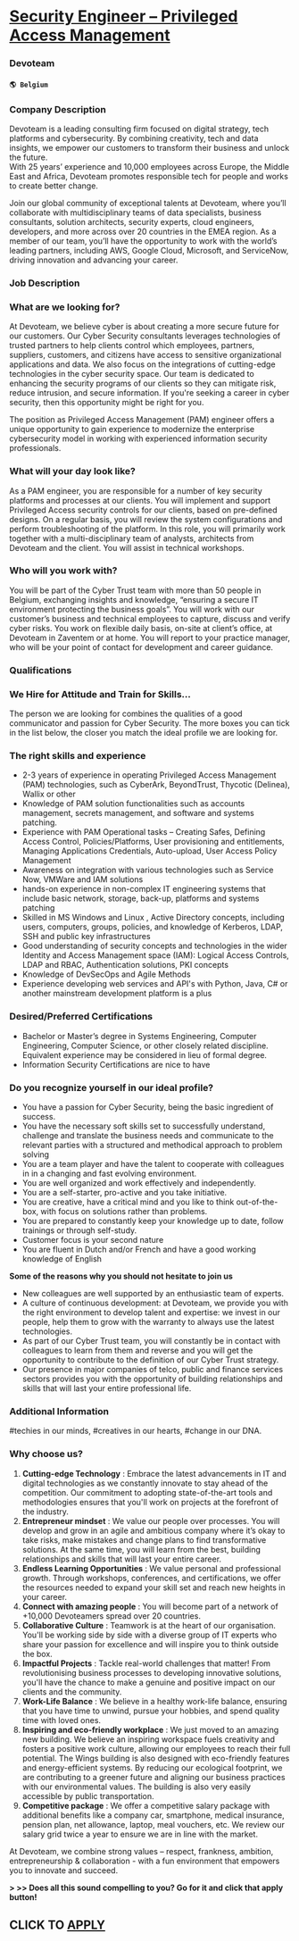 # [Security Engineer – Privileged Access Management](https://www.remotewlb.com/apply/security-engineer-privileged-access-management)  
### Devoteam  
#### `🌎 Belgium`  

### Company Description

Devoteam is a leading consulting firm focused on digital strategy, tech platforms and cybersecurity. By combining creativity, tech and data insights, we empower our customers to transform their business and unlock the future.  
With 25 years’ experience and 10,000 employees across Europe, the Middle East and Africa, Devoteam promotes responsible tech for people and works to create better change.

Join our global community of exceptional talents at Devoteam, where you’ll collaborate with multidisciplinary teams of data specialists, business consultants, solution architects, security experts, cloud engineers, developers, and more across over 20 countries in the EMEA region. As a member of our team, you’ll have the opportunity to work with the world’s leading partners, including AWS, Google Cloud, Microsoft, and ServiceNow, driving innovation and advancing your career.

### Job Description

### What are we looking for?

At Devoteam, we believe cyber is about creating a more secure future for our customers. Our Cyber Security consultants leverages technologies of trusted partners to help clients control which employees, partners, suppliers, customers, and citizens have access to sensitive organizational applications and data. We also focus on the integrations of cutting-edge technologies in the cyber security space. Our team is dedicated to enhancing the security programs of our clients so they can mitigate risk, reduce intrusion, and secure information. If you're seeking a career in cyber security, then this opportunity might be right for you.

The position as Privileged Access Management (PAM) engineer offers a unique opportunity to gain experience to modernize the enterprise cybersecurity model in working with experienced information security professionals.

### What will your day look like?

As a PAM engineer, you are responsible for a number of key security platforms and processes at our clients. You will implement and support Privileged Access security controls for our clients, based on pre-defined designs. On a regular basis, you will review the system configurations and perform troubleshooting of the platform. In this role, you will primarily work together with a multi-disciplinary team of analysts, architects from Devoteam and the client. You will assist in technical workshops.

### Who will you work with?

You will be part of the Cyber Trust team with more than 50 people in Belgium, exchanging insights and knowledge, “ensuring a secure IT environment protecting the business goals”. You will work with our customer’s business and technical employees to capture, discuss and verify cyber risks. You work on flexible daily basis, on-site at client’s office, at Devoteam in Zaventem or at home. You will report to your practice manager, who will be your point of contact for development and career guidance.

### Qualifications

### We Hire for Attitude and Train for Skills…

The person we are looking for combines the qualities of a good communicator and passion for Cyber Security. The more boxes you can tick in the list below, the closer you match the ideal profile we are looking for.

### The right skills and experience

  * 2-3 years of experience in operating Privileged Access Management (PAM) technologies, such as CyberArk, BeyondTrust, Thycotic (Delinea), Wallix or other
  * Knowledge of PAM solution functionalities such as accounts management, secrets management, and software and systems patching.
  * Experience with PAM Operational tasks – Creating Safes, Defining Access Control, Policies/Platforms, User provisioning and entitlements, Managing Applications Credentials, Auto-upload, User Access Policy Management
  * Awareness on integration with various technologies such as Service Now, VMWare and IAM solutions
  * hands-on experience in non-complex IT engineering systems that include basic network, storage, back-up, platforms and systems patching
  * Skilled in MS Windows and Linux , Active Directory concepts, including users, computers, groups, policies, and knowledge of Kerberos, LDAP, SSH and public key infrastructures
  * Good understanding of security concepts and technologies in the wider Identity and Access Management space (IAM): Logical Access Controls, LDAP and RBAC, Authentication solutions, PKI concepts
  * Knowledge of DevSecOps and Agile Methods
  * Experience developing web services and API's with Python, Java, C# or another mainstream development platform is a plus

### Desired/Preferred Certifications

  * Bachelor or Master’s degree in Systems Engineering, Computer Engineering, Computer Science, or other closely related discipline. Equivalent experience may be considered in lieu of formal degree.
  * Information Security Certifications are nice to have

### Do you recognize yourself in our ideal profile?

  * You have a passion for Cyber Security, being the basic ingredient of success. 
  * You have the necessary soft skills set to successfully understand, challenge and translate the business needs and communicate to the relevant parties with a structured and methodical approach to problem solving
  * You are a team player and have the talent to cooperate with colleagues in in a changing and fast evolving environment.
  * You are well organized and work effectively and independently.
  * You are a self-starter, pro-active and you take initiative.
  * You are creative, have a critical mind and you like to think out-of-the-box, with focus on solutions rather than problems.
  * You are prepared to constantly keep your knowledge up to date, follow trainings or through self-study.
  * Customer focus is your second nature 
  * You are fluent in Dutch and/or French and have a good working knowledge of English

 **Some of the reasons why you should not hesitate to join us**

  * New colleagues are well supported by an enthusiastic team of experts.
  * A culture of continuous development: at Devoteam, we provide you with the right environment to develop talent and expertise: we invest in our people, help them to grow with the warranty to always use the latest technologies.
  * As part of our Cyber Trust team, you will constantly be in contact with colleagues to learn from them and reverse and you will get the opportunity to contribute to the definition of our Cyber Trust strategy.
  * Our presence in major companies of telco, public and finance services sectors provides you with the opportunity of building relationships and skills that will last your entire professional life.

### Additional Information

#techies in our minds, #creatives in our hearts, #change in our DNA.

### Why choose us?

  1.  **Cutting-edge Technology** : Embrace the latest advancements in IT and digital technologies as we constantly innovate to stay ahead of the competition. Our commitment to adopting state-of-the-art tools and methodologies ensures that you'll work on projects at the forefront of the industry.
  2.  **Entrepreneur mindset** : We value our people over processes. You will develop and grow in an agile and ambitious company where it’s okay to take risks, make mistakes and change plans to find transformative solutions. At the same time, you will learn from the best, building relationships and skills that will last your entire career.
  3.  **Endless Learning Opportunities** : We value personal and professional growth. Through workshops, conferences, and certifications, we offer the resources needed to expand your skill set and reach new heights in your career.
  4.  **Connect with amazing people** : You will become part of a network of +10,000 Devoteamers spread over 20 countries.
  5.  **Collaborative Culture** : Teamwork is at the heart of our organisation. You'll be working side by side with a diverse group of IT experts who share your passion for excellence and will inspire you to think outside the box.
  6.  **Impactful Projects** : Tackle real-world challenges that matter! From revolutionising business processes to developing innovative solutions, you'll have the chance to make a genuine and positive impact on our clients and the community.
  7.  **Work-Life Balance** : We believe in a healthy work-life balance, ensuring that you have time to unwind, pursue your hobbies, and spend quality time with loved ones.
  8.  **Inspiring and eco-friendly workplace** : We just moved to an amazing new building. We believe an inspiring workspace fuels creativity and fosters a positive work culture, allowing our employees to reach their full potential. The Wings building is also designed with eco-friendly features and energy-efficient systems. By reducing our ecological footprint, we are contributing to a greener future and aligning our business practices with our environmental values. The building is also very easily accessible by public transportation. 
  9. **Competitive package** : We offer a competitive salary package with additional benefits like a company car, smartphone, medical insurance, pension plan, net allowance, laptop, meal vouchers, etc. We review our salary grid twice a year to ensure we are in line with the market.

At Devoteam, we combine strong values – respect, frankness, ambition, entrepreneurship & collaboration - with a fun environment that empowers you to innovate and succeed.

 **> >> Does all this sound compelling to you? Go for it and click that apply button!**

  
## CLICK TO [APPLY](https://www.remotewlb.com/apply/security-engineer-privileged-access-management)

